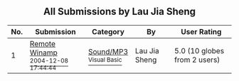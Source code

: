 ﻿<div align="center">

## All Submissions by Lau Jia Sheng

</div>

No.  | Submission | Category | By   | User Rating
---- | ---------- | -------- | ---- | -----------
1 | [Remote Winamp<br /><sup>2004-12-08 17:44:44</sup>](https://github.com/Planet-Source-Code/lau-jia-sheng-remote-winamp__1-57622) | [Sound/MP3<br /><sup>Visual Basic</sup>](../ByCategory/sound-mp3__1-45.md) | Lau Jia Sheng | 5.0 (10 globes from 2 users)
